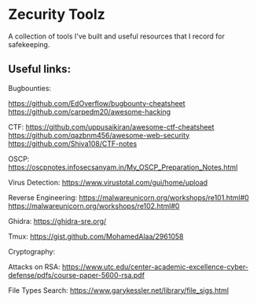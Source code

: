 # Zecurity Toolz

A collection of tools I've built and useful resources that I record for safekeeping.

## Useful links:

Bugbounties:

https://github.com/EdOverflow/bugbounty-cheatsheet
https://github.com/carpedm20/awesome-hacking

CTF:
https://github.com/uppusaikiran/awesome-ctf-cheatsheet
https://github.com/qazbnm456/awesome-web-security
https://github.com/Shiva108/CTF-notes

OSCP:
https://oscpnotes.infosecsanyam.in/My_OSCP_Preparation_Notes.html

Virus Detection:
https://www.virustotal.com/gui/home/upload

Reverse Engineering:
https://malwareunicorn.org/workshops/re101.html#0
https://malwareunicorn.org/workshops/re102.html#0

Ghidra: https://ghidra-sre.org/

Tmux: https://gist.github.com/MohamedAlaa/2961058

Cryptography:

Attacks on RSA: https://www.utc.edu/center-academic-excellence-cyber-defense/pdfs/course-paper-5600-rsa.pdf

File Types Search:
https://www.garykessler.net/library/file_sigs.html
